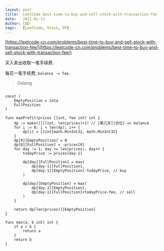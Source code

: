 ```yaml
---
layout: post
title:  LeetCode best-time-to-buy-and-sell-stock-with-transaction-fee
date:   2021-01-12
Author: CBD
tags:   [LeetCode, Stock, DP]
---
```


[https://leetcode-cn.com/problems/best-time-to-buy-and-sell-stock-with-transaction-fee/](https://leetcode-cn.com/problems/best-time-to-buy-and-sell-stock-with-transaction-fee/)

买入卖出收取一笔手续费.

每花一笔手续费, `balance -= fee`.

> Golang

```golang

const (
	EmptyPosition = iota
	FullPosition
)

func maxProfit(prices []int, fee int) int {
	dp := make([][]int, len(prices)+1) // [第几天][仓位] => balance
	for i := 0; i < len(dp); i++ {
		dp[i] = []int{math.MinInt32, math.MinInt32}
	}
	dp[0][EmptyPosition] = 0
	dp[0][FullPosition] = -prices[0]
	for day := 1; day <= len(prices); day++ {
		todayPrice := prices[day-1]

		dp[day][FullPosition] = max(
			dp[day-1][FullPosition],
			dp[day-1][EmptyPosition]-todayPrice, // buy
		)

		dp[day][EmptyPosition] = max(
			dp[day-1][EmptyPosition],
			dp[day-1][FullPosition]+todayPrice-fee, // sell
		)
	}

	return dp[len(prices)][EmptyPosition]
}

func max(a, b int) int {
	if a > b {
		return a
	}
	return b
}

```
